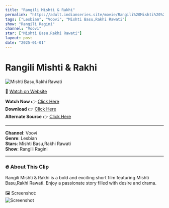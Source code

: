 ```yaml
---
title: "Rangili Mishti & Rakhi"
permalink: "https://adult.indianseries.site/movie/Rangili%20Mishti%20%26%20Rakhi"
tags: ["Lesbian", "Voovi", "Mishti Basu,Rakhi Rawati"]
show: "Rangili Ragini"
channel: "Voovi"
star: ["Mishti Basu,Rakhi Rawati"]
layout: post
date: "2025-01-01"
---
```


# Rangili Mishti & Rakhi

![Mishti Basu,Rakhi Rawati](https://shorts.desisins.com/wp-content/uploads/2024/10/Mkishti-Rakhi-DesiSins.com_.jpg)

🔗 [Watch on Website](https://adult.indianseries.site/movie/Rangili%20Mishti%20%26%20Rakhi)

**Watch Now** 👉 [Click Here](https://adult.indianseries.site/movie/Rangili%20Mishti%20%26%20Rakhi)  
**Download** 👉 [Click Here](https://adult.indianseries.site/movie/Rangili%20Mishti%20%26%20Rakhi)  
**Alternate Source** 👉 [Click Here](https://adult.indianseries.site/movie/Rangili%20Mishti%20%26%20Rakhi)

---

**Channel**: Voovi  
**Genre**: Lesbian  
**Stars**: Mishti Basu,Rakhi Rawati  
**Show**: Rangili Ragini

---

### 🔥 About This Clip

Rangili Mishti & Rakhi is a bold and exciting short film featuring Mishti Basu,Rakhi Rawati. Enjoy a passionate story filled with desire and drama.
 
🖼️ Screenshot:  
![Screenshot](https://shorts.desisins.com/wp-content/uploads/2024/10/Mkishti-Rakhi-DesiSins.com_.jpg)
